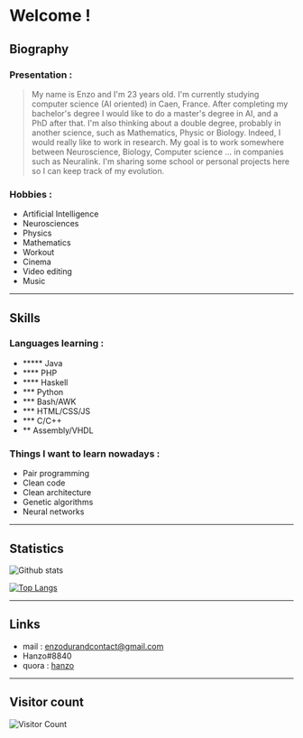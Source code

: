 # Welcome !

## Biography 

<!-- <p><img width="600" src="all.png"></p> -->

### Presentation :

>My name is Enzo and I'm 23 years old. I'm currently studying computer science (AI oriented) in Caen, France. After completing my bachelor's degree I would like to do a master's degree in AI, and a PhD after that. I'm also thinking about a double degree, probably in another science, such as Mathematics, Physic or Biology. Indeed, I would really like to work in research. My goal is to work somewhere between Neuroscience, Biology, Computer science ... in companies such as Neuralink. I'm sharing some school or personal projects here so I can keep track of my evolution.

### Hobbies :

- Artificial Intelligence
- Neurosciences
- Physics
- Mathematics
- Workout
- Cinema
- Video editing
- Music

<hr>

## Skills

### Languages learning :

- ***** Java
- **** PHP        
- **** Haskell 
- *** Python 
- *** Bash/AWK 
- *** HTML/CSS/JS 
- *** C/C++ 
- ** Assembly/VHDL 

### Things I want to learn nowadays :

- Pair programming
- Clean code
- Clean architecture
- Genetic algorithms
- Neural networks

<hr>

## Statistics 

![Github stats](https://github-readme-stats.vercel.app/api?username=hanzopgp&theme=highcontrast&show_icons=true&count_private=true&title_color=09ba00)

[![Top Langs](https://github-readme-stats.vercel.app/api/top-langs/?username=hanzopgp&layout=compact&langs_count=8&bg_color=000000&title_color=09ba00&text_color=ffffff&hide=jupyter%20notebook,TeX&exclude_repo=First3DGame,TeX&card_width=445)](https://github.com/anuraghazra/github-readme-stats)

<hr>

## Links 

- mail : enzodurandcontact@gmail.com
- Hanzo#8840
- quora : [hanzo](https://fr.quora.com/profile/Hanzo?ch=10&share=519cf10b&srid=YhyTm) 

<hr>

## Visitor count  

![Visitor Count](https://profile-counter.glitch.me/hanzopgp/count.svg)
